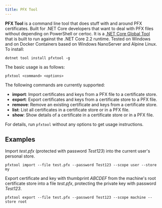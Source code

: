 ```yaml
---
title: PFX Tool
---
```

**PFX Tool** is a command line tool that does stuff with and around PFX certificates. Built for .NET Core developers that want to deal with PFX files without depending on PowerShell or certoc. It is a [.NET Core Global Tool](https://docs.microsoft.com/en-us/dotnet/core/tools/global-tools) that is built to run against the .NET Core 2.2 runtime. Tested on Windows and on Docker Containers based on Windows NanoServer and Alpine Linux. To install:

``` shell
dotnet tool install pfxtool -g
```

The basic usage is as follows:

``` shell
pfxtool <command> <options>
```

The following commands are currently supported:
- **import**: Import certificates and keys from a PFX file to a certificate store.
- **export**: Export certificates and keys from a certificate store to a PFX file.
- **remove**: Remove an existing certificate and keys from a certificate store.
- **list**: List all certificates in a certificate store or in a PFX file.
- **show**: Show details of a certificate in a certificate store or in a PFX file.

For details, run `pfxtool` without any options to get usage instructions.

## Examples

Import *test.pfx* (protected with password *Test123*) into the current user's personal store.

``` shell
pfxtool import --file test.pfx --password Test123 --scope user --store my
```

Export certificate and key with thumbprint *ABCDEF* from the machine's root certificate store into a file *test.pfx*, protecting the private key with password *Test123*.

``` shell
pfxtool export --file test.pfx --password Test123 --scope machine --store root
```